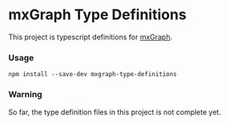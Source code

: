 mxGraph Type Definitions
====

This project is typescript definitions for [mxGraph].

### Usage
```
npm install --save-dev mxgraph-type-definitions
```

### Warning
So far, the type definition files in this project is not complete yet.

[mxGraph]: https://www.npmjs.com/package/mxgraph
